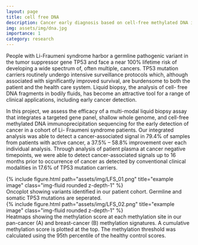 ```yaml
---
layout: page
title: cell free DNA
description: Cancer early diagnosis based on cell-free methylated DNA immunoprecipitation-sequencing and whole genome sequencing
img: assets/img/dna.jpg
importance: 1
category: research
---
```


People with Li-Fraumeni syndrome harbor a germline pathogenic variant in the tumor suppressor gene TP53 and face a near 100% lifetime risk of developing a wide spectrum of, often multiple, cancers. TP53 mutation carriers routinely undergo intensive surveillance protocols which, although associated with significantly improved survival, are burdensome to both the patient and the health care system. Liquid biopsy, the analysis of cell- free DNA fragments in bodily fluids, has become an attractive tool for a range of clinical applications, including early cancer detection.

In this project, we assess the efficacy of a multi-modal liquid biopsy assay that integrates a targeted gene panel, shallow whole genome, and cell-free methylated DNA immunoprecipitation sequencing for the early detection of cancer in a cohort of Li- Fraumeni syndrome patients. Our integrated analysis was able to detect a cancer-associated signal in 79.4% of samples from patients with active cancer, a 37.5% – 58.8% improvement over each individual analysis. Through analysis of patient plasma at cancer negative timepoints, we were able to detect cancer-associated signals up to 16 months prior to occurrence of cancer as detected by conventional clinical modalities in 17.6% of TP53 mutation carriers.

<div class="row">
    <div class="col-sm mt-3 mt-md-0">
        {% include figure.html path="assets/img/LFS_01.png" title="example image" class="img-fluid rounded z-depth-1" %}
    </div>
</div>
<div class="caption">
    Oncoplot showing variants identified in our patient cohort. Germline and somatic TP53 mutations are seperated.
</div>


<div class="row justify-content-sm-center">
    <div class="col-sm-8 mt-3 mt-md-0">
        {% include figure.html path="assets/img/LFS_02.png" title="example image" class="img-fluid rounded z-depth-1" %}
    </div>
</div>
<div class="caption">
    Heatmaps showing the methylation score at each methylation site in our pan-cancer (A) and breast-cancer (B) methylation signatures. A cumulative methylation score is plotted at the top. The methylation threshold was calculated using the 95th percentile of the healthy control scores.
</div>
